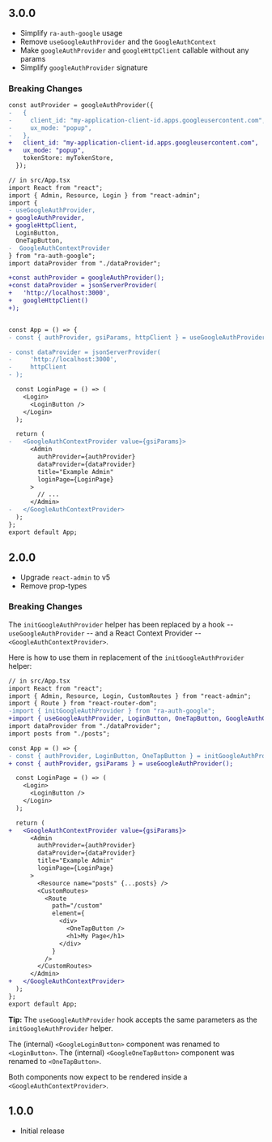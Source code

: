 ## 3.0.0

-   Simplify `ra-auth-google` usage
-   Remove `useGoogleAuthProvider` and the `GoogleAuthContext`
-   Make `googleAuthProvider` and `googleHttpClient` callable without any params
-   Simplify `googleAuthProvider` signature

### Breaking Changes

```diff
const autProvider = googleAuthProvider({
-   {
-     client_id: "my-application-client-id.apps.googleusercontent.com",
-     ux_mode: "popup",
-   },
+   client_id: "my-application-client-id.apps.googleusercontent.com",
+   ux_mode: "popup",
    tokenStore: myTokenStore,
  });
```

```diff
// in src/App.tsx
import React from "react";
import { Admin, Resource, Login } from "react-admin";
import {
- useGoogleAuthProvider,
+ googleAuthProvider,
+ googleHttpClient,
  LoginButton,
  OneTapButton,
-  GoogleAuthContextProvider
} from "ra-auth-google";
import dataProvider from "./dataProvider";

+const authProvider = googleAuthProvider();
+const dataProvider = jsonServerProvider(
+   'http://localhost:3000',
+   googleHttpClient()
+);


const App = () => {
- const { authProvider, gsiParams, httpClient } = useGoogleAuthProvider();

- const dataProvider = jsonServerProvider(
-     'http://localhost:3000',
-     httpClient
- );

  const LoginPage = () => (
    <Login>
      <LoginButton />
    </Login>
  );

  return (
-   <GoogleAuthContextProvider value={gsiParams}>
      <Admin
        authProvider={authProvider}
        dataProvider={dataProvider}
        title="Example Admin"
        loginPage={LoginPage}
      >
        // ...
      </Admin>
-   </GoogleAuthContextProvider>
  );
};
export default App;
```

## 2.0.0

-   Upgrade `react-admin` to v5
-   Remove prop-types

### Breaking Changes

The `initGoogleAuthProvider` helper has been replaced by a hook -- `useGoogleAuthProvider` -- and a React Context Provider -- `<GoogleAuthContextProvider>`.

Here is how to use them in replacement of the `initGoogleAuthProvider` helper:

```diff
// in src/App.tsx
import React from "react";
import { Admin, Resource, Login, CustomRoutes } from "react-admin";
import { Route } from "react-router-dom";
-import { initGoogleAuthProvider } from "ra-auth-google";
+import { useGoogleAuthProvider, LoginButton, OneTapButton, GoogleAuthContextProvider } from "ra-auth-google";
import dataProvider from "./dataProvider";
import posts from "./posts";

const App = () => {
- const { authProvider, LoginButton, OneTapButton } = initGoogleAuthProvider();
+ const { authProvider, gsiParams } = useGoogleAuthProvider();

  const LoginPage = () => (
    <Login>
      <LoginButton />
    </Login>
  );

  return (
+   <GoogleAuthContextProvider value={gsiParams}>
      <Admin
        authProvider={authProvider}
        dataProvider={dataProvider}
        title="Example Admin"
        loginPage={LoginPage}
      >
        <Resource name="posts" {...posts} />
        <CustomRoutes>
          <Route
            path="/custom"
            element={
              <div>
                <OneTapButton />
                <h1>My Page</h1>
              </div>
            }
          />
        </CustomRoutes>
      </Admin>
+   </GoogleAuthContextProvider>
  );
};
export default App;
```

**Tip:** The `useGoogleAuthProvider` hook accepts the same parameters as the `initGoogleAuthProvider` helper.

The (internal) `<GoogleLoginButton>` component was renamed to `<LoginButton>`.
The (internal) `<GoogleOneTapButton>` component was renamed to `<OneTapButton>`.

Both components now expect to be rendered inside a `<GoogleAuthContextProvider>`.

## 1.0.0

-   Initial release
